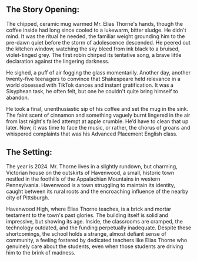 ## The Story Opening:

The chipped, ceramic mug warmed Mr. Elias Thorne's hands, though the coffee inside had long since cooled to a lukewarm, bitter sludge. He didn't mind. It was the ritual he needed, the familiar weight grounding him to the pre-dawn quiet before the storm of adolescence descended. He peered out the kitchen window, watching the sky bleed from ink black to a bruised, violet-tinged grey. The first robin chirped its tentative song, a brave little declaration against the lingering darkness.

He sighed, a puff of air fogging the glass momentarily. Another day, another twenty-five teenagers to convince that Shakespeare held relevance in a world obsessed with TikTok dances and instant gratification. It was a Sisyphean task, he often felt, but one he couldn't quite bring himself to abandon.

He took a final, unenthusiastic sip of his coffee and set the mug in the sink. The faint scent of cinnamon and something vaguely burnt lingered in the air from last night's failed attempt at apple crumble. He’d have to clean that up later. Now, it was time to face the music, or rather, the chorus of groans and whispered complaints that was his Advanced Placement English class.

## The Setting:

The year is 2024. Mr. Thorne lives in a slightly rundown, but charming, Victorian house on the outskirts of Havenwood, a small, historic town nestled in the foothills of the Appalachian Mountains in western Pennsylvania. Havenwood is a town struggling to maintain its identity, caught between its rural roots and the encroaching influence of the nearby city of Pittsburgh.

Havenwood High, where Elias Thorne teaches, is a brick and mortar testament to the town's past glories. The building itself is solid and impressive, but showing its age. Inside, the classrooms are cramped, the technology outdated, and the funding perpetually inadequate. Despite these shortcomings, the school holds a strange, almost defiant sense of community, a feeling fostered by dedicated teachers like Elias Thorne who genuinely care about the students, even when those students are driving him to the brink of madness.
